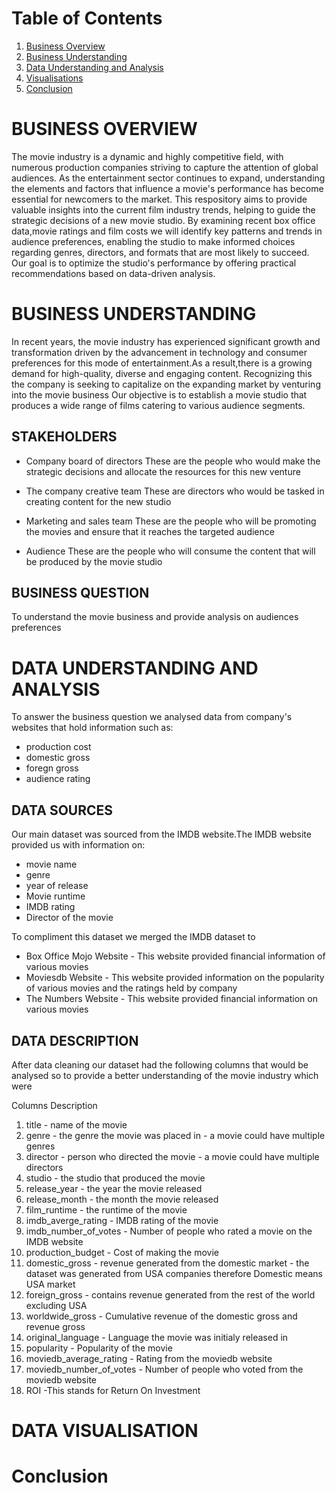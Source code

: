 # Table of Contents
1. [Business Overview](#business-overview)
2. [Business Understanding](#business-understanding)
3. [Data Understanding and Analysis](#data-understanding-and-analysis)
4. [Visualisations](#data-visualisation)
5. [Conclusion](#Conclusion)





# BUSINESS OVERVIEW

The movie industry is a dynamic and highly competitive field, with numerous production companies striving to capture the attention of global audiences. As the entertainment sector continues to expand, understanding the elements and factors that influence a movie's performance has become essential for newcomers to the market. This respository aims to provide valuable insights into the current film industry trends, helping to guide the strategic decisions of a new movie studio. By examining recent box office data,movie ratings and film costs we will identify key patterns and trends in audience preferences, enabling the studio to make informed choices regarding genres, directors, and formats that are most likely to succeed. Our goal is to optimize the studio's performance by offering practical recommendations based on data-driven analysis.

# BUSINESS UNDERSTANDING

In recent years, the movie industry has experienced significant growth and transformation driven by the advancement in technology and consumer preferences for this mode of entertainment.As a result,there is a growing demand for high-quality, diverse and engaging content.
Recognizing this the company is seeking to capitalize on the expanding market by venturing into the movie business
Our objective is to establish a movie studio that produces a wide range of films catering to various audience segments.

## STAKEHOLDERS

- Company board of directors
    These are the people who would make the strategic decisions and allocate the resources for this new venture

- The company creative team
    These are directors who would be tasked in creating content for the new studio

- Marketing and sales team
    These are the people who will be promoting the movies and ensure that it reaches the targeted audience

- Audience
    These are the people who will consume the content that will be produced by the movie studio

## BUSINESS QUESTION

To understand the movie business and provide analysis on audiences preferences


# DATA UNDERSTANDING AND ANALYSIS

To answer the business question we analysed data from company's websites that hold information such as:
- production cost
- domestic gross
- foregn gross
- audience rating

## DATA SOURCES
Our main dataset was sourced from the IMDB website.The IMDB website provided us with information on:
- movie name
- genre
- year of release
- Movie runtime
- IMDB rating
- Director of the movie

To compliment this dataset we merged the IMDB dataset to
- Box Office Mojo Website - This website provided financial information of various movies
- Moviesdb Website - This website provided information on the popularity of various movies and the ratings held by company
- The Numbers Website - This website provided financial information on various movies

## DATA DESCRIPTION

After data cleaning our dataset had the following columns that would be analysed so to provide a better understanding of the movie industry which were

Columns                     Description
 1. title                    - name of the movie                 
 2. genre                    - the genre the movie was placed in
                            - a movie could have multiple genres                     
 3. director                 - person who directed the movie
                            - a movie could have multiple directors     
 4. studio                   - the studio that produced the movie        
 5. release_year             - the year the movie released             
 6. release_month            - the month the movie released          
 7. film_runtime             - the runtime of the movie          
 8. imdb_averge_rating       - IMDB rating of the movie
 9. imdb_number_of_votes     - Number of people who rated a movie on the IMDB website    
 10. production_budget        - Cost of making the movie
 11. domestic_gross           - revenue generated from the domestic market
                            - the dataset was generated from USA companies therefore Domestic means USA market
 12. foreign_gross            - contains revenue generated from the rest of the world excluding USA          
 13. worldwide_gross          - Cumulative revenue of the domestic gross and revenue gross
 14. original_language        - Language the movie was initialy released in
 15. popularity               - Popularity of the movie
 16. moviedb_average_rating   - Rating from the moviedb website
 17. moviedb_number_of_votes  - Number of people who voted from the moviedb website
 18. ROI                      -This stands for Return On Investment


 # DATA VISUALISATION


 # Conclusion









